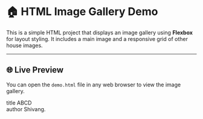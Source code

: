 # 🏠 HTML Image Gallery Demo

This is a simple HTML project that displays an image gallery using **Flexbox** for layout styling. It includes a main image and a responsive grid of other house images.

---

## 🌐 Live Preview

You can open the `demo.html` file in any web browser to view the image gallery.

title ABCD <br>author Shivang.

